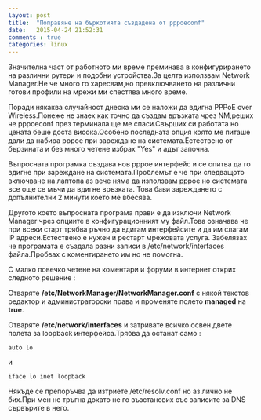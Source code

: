 ```yaml
---
layout: post
title:  "Поправяне на бъркотията създадена от pppoeconf"
date:   2015-04-24 21:52:31
comments : true
categories: linux
---
```

Значителна част от работното ми време преминава в конфигурирането на различни рутери и подобни устройства.За целта използвам Network Manager.Не че много го харесвам,но превключването на различни готови профили на мрежи ми спестява много време.

Поради някаква случайност днеска ми се наложи да вдигна PPPoE over Wireless.Понеже не знаех как точно да създам връзката чрез NM,реших че pppoeconf през терминала ще ме спаси.Свърших си работата но цената беше доста висока.Особено последната опция която ме питаше дали да набира pppoe при зареждане на системата.Естествено от бързината и без много четене избрах "Yes" и адът започна.

Въпросната програмка създава нов pppoe интерфейс и се опитва да го вдигне при зареждане на системата.Проблемът е че при следващото включване на лаптопа аз вече няма да използвам pppoe но системата все още се мъчи да вдигне връзката.
Това бави зареждането с допълнителни 2 минути което ме вбесява.

Другото което въпросната програма прави е да изключи Network Manager чрез опциите в конфигурационният му файл.Това означава че при всеки старт трябва ръчно да вдигам интерфейсите и да им слагам IP адреси.Естествено е нужен и рестарт мрежовата услуга.
Забелязах че програмата е създала разни записи в /etc/network/interfaces файла.Пробвах с коментирането им но не помогна.

С малко повечко четене на коментари и форуми в интернет открих следното решение :

Отваряте **/etc/NetworkManager/NetworkManager.conf** с някой текстов редактор и администраторски права и променяте полето **managed** на **true**.

Отваряте **/etc/network/interfaces** и затривате всичко освен двете полета за loopback интерфейса.Трябва да останат само : 

`auto lo`

и

`iface lo inet loopback`


Някъде се препоръчва да изтриете /etc/resolv.conf но аз лично не бих.При мен не тръгна докато не го възстанових със записите за DNS сървърите в него.